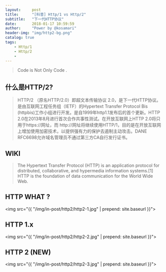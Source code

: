 ```yaml
---
layout:     post
title:      "[科普] Http/1 vs Http/2"
subtitle:   "下一代HTTP协议"
date:       2018-01-17 10:59:59
author:     "Power by @kosamari"
header-img: "img/http2-bg.png"
catalog: true
tags:
    - Http/1
    - Http/2
    - 
---
```


> Code is Not Only Code .

## 什么是HTTP/2?
> HTTP/2 （原名HTTP/2.0）即超文本传输协议 2.0，是下一代HTTP协议。是由互联网工程任务组（IETF）的Hypertext Transfer Protocol Bis (httpbis)工作小组进行开发。是自1999年http1.1发布后的首个更新。HTTP 2.0在2013年8月进行首次合作共事性测试。在开放互联网上HTTP 2.0将只用于https://网址，而 http://网址将继续使用HTTP/1，目的是在开放互联网上增加使用加密技术，以提供强有力的保护去遏制主动攻击。DANE RFC6698允许域名管理员不通过第三方CA自行发行证书。

WIKI
-------
> The Hypertext Transfer Protocol (HTTP) is an application protocol for distributed, collaborative, and hypermedia information systems.[1] HTTP is the foundation of data communication for the World Wide Web.

## HTTP WHAT ?
<img src="{{ "/img/in-post/http2/http2-1.jpg" | prepend: site.baseurl }}">

## HTTP 1.x
<img src="{{ "/img/in-post/http2/http2-2.jpg" | prepend: site.baseurl }}">

## HTTP 2 (NEW)
<img src="{{ "/img/in-post/http2/http2-3.jpg" | prepend: site.baseurl }}">

